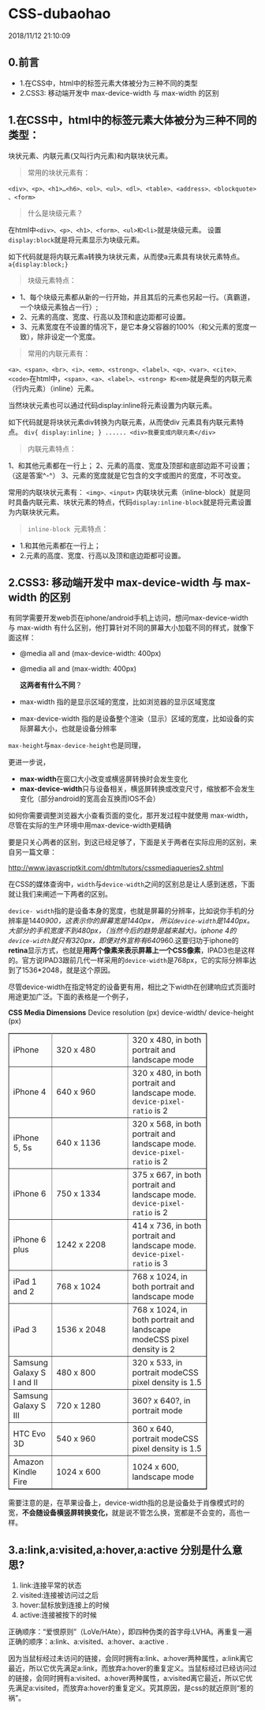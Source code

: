 # CSS-dubaohao

2018/11/12 21:10:09 

## 0.前言
* 1.在CSS中，html中的标签元素大体被分为三种不同的类型
* 2.CSS3: 移动端开发中 max-device-width 与 max-width 的区别

## 1.在CSS中，html中的标签元素大体被分为三种不同的类型： 

块状元素、内联元素(又叫行内元素)和内联块状元素。 

>常用的块状元素有：

```
<div>、<p>、<h1>…<h6>、<ol>、<ul>、<dl>、<table>、<address>、<blockquote> 、<form>
```
>什么是块级元素？ 

在html中`<div>、<p>、<h1>、<form>、<ul>和<li>`就是块级元素。
设置`display:block`就是将元素显示为块级元素。

如下代码就是将内联元素a转换为块状元素，从而使a元素具有块状元素特点。
 `a{display:block;} `
> 块级元素特点：

 * 1、每个块级元素都从新的一行开始，并且其后的元素也另起一行。（真霸道，一个块级元素独占一行）;
 * 2、元素的高度、宽度、行高以及顶和底边距都可设置。
 * 3、元素宽度在不设置的情况下，是它本身父容器的100%（和父元素的宽度一致），除非设定一个宽度。 

>常用的内联元素有： 

`<a>、<span>、<br>、<i>、<em>、<strong>、<label>、<q>、<var>、<cite>、<code>`在html中，`<span>、<a>、<label>、<strong> 和<em>`就是典型的内联元素（行内元素）（inline）元素。

当然块状元素也可以通过代码display:inline将元素设置为内联元素。

如下代码就是将块状元素div转换为内联元素，从而使div 元素具有内联元素特点。
 `div{ display:inline; } ...... <div>我要变成内联元素</div> `

>内联元素特点： 

1、和其他元素都在一行上； 
2、元素的高度、宽度及顶部和底部边距不可设置； （这是答案^-^）
3、元素的宽度就是它包含的文字或图片的宽度，不可改变。 

常用的内联块状元素有：
 `<img>、<input>`
 内联块状元素（inline-block）就是同时具备内联元素、块状元素的特点，代码`display:inline-block`就是将元素设置为内联块状元素。
>`inline-block `元素特点： 

* 1.和其他元素都在一行上； 
* 2.元素的高度、宽度、行高以及顶和底边距都可设置。

## 2.CSS3: 移动端开发中 max-device-width 与 max-width 的区别

有同学需要开发web页在iphone/android手机上访问，想问max-device-width 与 max-width 有什么区别，他打算针对不同的屏幕大小加载不同的样式，就像下面这样：

- @media all and (max-device-width: 400px)

- @media all and (max-width: 400px)

  **这两者有什么不同**？

- max-width 指的是显示区域的宽度，比如浏览器的显示区域宽度
- max-device-width 指的是设备整个渲染（显示）区域的宽度，比如设备的实际屏幕大小，也就是设备分辨率 

`max-height`与`max-device-height`也是同理，

更进一步说，

- **max-width**在窗口大小改变或横竖屏转换时会发生变化
- **max-device-width**只与设备相关，横竖屏转换或改变尺寸，缩放都不会发生变化（部分android的宽高会互换而IOS不会） 

如何你需要调整浏览器大小查看页面的变化，那开发过程中就使用 max-width，尽管在实际的生产环境中用max-device-width更精确



要是只关心两者的区别，到这已经足够了，下面是关于两者在实际应用的区别，来自另一篇文章：

<a target="_blank" href="http://www.javascriptkit.com/dhtmltutors/cssmediaqueries2.shtml">http://www.javascriptkit.com/dhtmltutors/cssmediaqueries2.shtml</a>



在CSS的媒体查询中，`width`与`device-width`之间的区别总是让人感到迷惑，下面就让我们来阐述一下两者的区别。

`device- width`指的是设备本身的宽度，也就是屏幕的分辨率，比如说你手机的分辨率是1440*900，这表示你的屏幕宽是1440px， 所以`device-width`是1440px。大部分的手机宽度不到480px，（当然今后的趋势是越来越大)。iphone 4的`device-width`就只有320px，即便对外宣称有640*960.这要归功于iphone的<strong>retina</strong>显示方式，也就是<strong>用两个像素来表示屏幕上一个CSS像素</strong>，IPAD3也是这样的。官方说IPAD3跟前几代一样采用的`device-width`是768px，它的实际分辨率达到了1536*2048，就是这个原因。

​	尽管device-width在指定特定的设备更有用，相比之下width在创建响应式页面时用途更加广泛。下面的表格是一个例子，



<table cellpadding="3" border="1" cellspacing="0" style="width: 80%;">
<strong>CSS Media Dimensions</strong>
<tr>
Device
resolution (px)
device-width/ device-height (px)
</tr>
<tr>
<td width="15%">iPhone</td>
<td width="42%">320 x 480</td>
<td width="42%">320 x 480, in both portrait and landscape mode</td>
</tr>
<tr>
<td width="15%">iPhone 4</td>
<td width="42%">640 x 960</td>
<td width="42%">320 x 480, in both portrait and landscape mode. <code>device-pixel-ratio</code> is 2</td>
</tr>
<tr>
<td width="15%">iPhone 5, 5s</td>
<td width="42%">640 x 1136</td>
<td width="42%">320 x 568, in both portrait and landscape mode. <code>device-pixel-ratio</code> is 2</td>
</tr>
<tr>
<td width="15%">iPhone 6</td>
<td width="42%">750 x 1334</td>
<td width="42%">375 x 667, in both portrait and landscape mode. <code>device-pixel-ratio</code> is 2</td>
</tr>
<tr>
<td width="15%">iPhone 6 plus</td>
<td width="42%">1242 x 2208</td>
<td width="42%">414 x 736, in both portrait and landscape mode. <code>device-pixel-ratio</code> is 3</td>
</tr>
<tr>
<td width="15%">iPad 1 and 2</td>
<td width="42%">768 x 1024</td>
<td width="42%">768 x 1024, in both portrait and landscape mode</td>
</tr>
<tr>
<td width="15%">iPad 3</td>
<td width="42%">1536 x 2048</td>
<td width="42%">768 x 1024, in both portrait and landscape modeCSS pixel density is 2</td>
</tr>
<tr>
<td width="15%">Samsung Galaxy S I and II</td>
<td width="42%">480 x 800</td>
<td width="42%">320 x 533, in portrait modeCSS pixel density is 1.5</td>
</tr>
<tr>
<td width="15%">Samsung Galaxy S III</td>
<td width="42%">720 x 1280</td>
<td width="42%">360? x 640?, in portrait mode</td>
</tr>
<tr>
<td width="15%">HTC Evo 3D</td>
<td width="42%">540 x 960</td>
<td width="42%">360 x 640, portrait modeCSS pixel density is 1.5</td>
</tr>
<tr>
<td width="15%">Amazon Kindle Fire</td>
<td width="42%">1024 x 600</td>
<td width="42%">1024 x 600, landscape mode</td>
</tr></table>
需要注意的是，在苹果设备上，device-width指的总是设备处于肖像模式时的宽，<strong>不会随设备横竖屏转换变化，</strong>就是说不管怎么换，宽都是不会变的，高也一样。

## 3.a:link,a:visited,a:hover,a:active 分别是什么意思?
1. link:连接平常的状态
2. visited:连接被访问过之后
3. hover:鼠标放到连接上的时候
4. active:连接被按下的时候

正确顺序：“爱恨原则”（LoVe/HAte），即四种伪类的首字母:LVHA。再重复一遍正确的顺序：a:link、a:visited、a:hover、a:active .

因为当鼠标经过未访问的链接，会同时拥有a:link、a:hover两种属性，a:link离它最近，所以它优先满足a:link，而放弃a:hover的重复定义。当鼠标经过已经访问过的链接，会同时拥有a:visited、a:hover两种属性，a:visited离它最近，所以它优先满足a:visited，而放弃a:hover的重复定义。究其原因，是css的就近原则“惹的祸”。